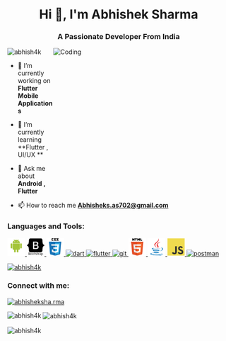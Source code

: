<h1 align="center">Hi 👋, I'm Abhishek Sharma</h1>
<h3 align="center">A Passionate Developer From India</h3>
<img style="margin-bottom: 25;" align="right" alt="Coding" height="300" width="400" src="https://user-images.githubusercontent.com/74038190/225813708-98b745f2-7d22-48cf-9150-083f1b00d6c9.gif">

<p align="left"> <img src="https://komarev.com/ghpvc/?username=abhish4k&label=Profile%20views&color=0e75b6&style=flat" alt="abhish4k" /> </p>

 
- 🔭 I’m currently working on **Flutter Mobile Applications**

- 🌱 I’m currently learning **Flutter , UI/UX **

- 💬 Ask me about **Android , Flutter**

- 📫 How to reach me **Abhisheks.as702@gmail.com**

<h3 align="left">Languages and Tools:</h3>
<p align="left"> <a href="https://developer.android.com" target="_blank" rel="noreferrer"> <img src="https://raw.githubusercontent.com/devicons/devicon/master/icons/android/android-original-wordmark.svg" alt="android" width="40" height="40"/> </a> <a href="https://getbootstrap.com" target="_blank" rel="noreferrer"> <img src="https://raw.githubusercontent.com/devicons/devicon/master/icons/bootstrap/bootstrap-plain-wordmark.svg" alt="bootstrap" width="40" height="40"/> </a> <a href="https://www.w3schools.com/css/" target="_blank" rel="noreferrer"> <img src="https://raw.githubusercontent.com/devicons/devicon/master/icons/css3/css3-original-wordmark.svg" alt="css3" width="40" height="40"/> </a> <a href="https://dart.dev" target="_blank" rel="noreferrer"> <img src="https://www.vectorlogo.zone/logos/dartlang/dartlang-icon.svg" alt="dart" width="40" height="40"/> </a> <a href="https://flutter.dev" target="_blank" rel="noreferrer"> <img src="https://www.vectorlogo.zone/logos/flutterio/flutterio-icon.svg" alt="flutter" width="40" height="40"/> </a> <a href="https://git-scm.com/" target="_blank" rel="noreferrer"> <img src="https://www.vectorlogo.zone/logos/git-scm/git-scm-icon.svg" alt="git" width="40" height="40"/> </a> <a href="https://www.w3.org/html/" target="_blank" rel="noreferrer"> <img src="https://raw.githubusercontent.com/devicons/devicon/master/icons/html5/html5-original-wordmark.svg" alt="html5" width="40" height="40"/> </a> <a href="https://www.java.com" target="_blank" rel="noreferrer"> <img src="https://raw.githubusercontent.com/devicons/devicon/master/icons/java/java-original.svg" alt="java" width="40" height="40"/> </a> <a href="https://developer.mozilla.org/en-US/docs/Web/JavaScript" target="_blank" rel="noreferrer"> <img src="https://raw.githubusercontent.com/devicons/devicon/master/icons/javascript/javascript-original.svg" alt="javascript" width="40" height="40"/> </a> <a href="https://postman.com" target="_blank" rel="noreferrer"> <img src="https://www.vectorlogo.zone/logos/getpostman/getpostman-icon.svg" alt="postman" width="40" height="40"/> </a> </p>

 
  
<div style=" height: 100;"></div>
 <a href="https://github.com/ryo-ma/github-profile-trophy">
<img src="https://github-profile-trophy.vercel.app/?username=abhish4k" alt="abhish4k"
 />
</a>
 </p>
<h3 align="left">Connect with me:</h3>
<p align="left">
<a href="https://instagram.com/abhisheksha.rma" target="blank"><img align="center" src="https://raw.githubusercontent.com/rahuldkjain/github-profile-readme-generator/master/src/images/icons/Social/instagram.svg" alt="abhisheksha.rma" height="30" width="40" /></a>
</p>



<p><img align="left" src="https://github-readme-stats.vercel.app/api/top-langs?username=abhish4k&show_icons=true&locale=en&layout=compact" alt="abhish4k" /></p>

<p>&nbsp;<img align="center" src="https://github-readme-stats.vercel.app/api?username=abhish4k&show_icons=true&locale=en" alt="abhish4k" /></p>

<p><img align="center" src="https://github-readme-streak-stats.herokuapp.com/?user=abhish4k&" alt="abhish4k" /></p>
